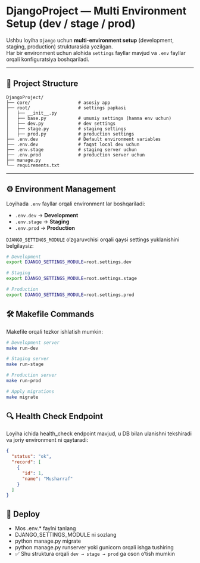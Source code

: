 # DjangoProject — Multi Environment Setup (dev / stage / prod)

Ushbu loyiha `Django` uchun **multi-environment setup** (development, staging, production) strukturasida yozilgan.  
Har bir environment uchun alohida `settings` fayllar mavjud va `.env` fayllar orqali konfiguratsiya boshqariladi.

---

## 📂 Project Structure

```
DjangoProject/
├── core/                  # asosiy app
├── root/                  # settings papkasi
│   ├── __init__.py
│   ├── base.py            # umumiy settings (hamma env uchun)
│   ├── dev.py             # dev settings
│   ├── stage.py           # staging settings
│   ├── prod.py            # production settings
├── .env.dev               # Default environment variables
├── .env.dev               # faqat local dev uchun
├── .env.stage             # staging server uchun
├── .env.prod              # production server uchun
├── manage.py
└── requirements.txt
```

---

## ⚙️ Environment Management

Loyihada `.env` fayllar orqali environment lar boshqariladi:

- `.env.dev` → **Development**
- `.env.stage` → **Staging**
- `.env.prod` → **Production**

`DJANGO_SETTINGS_MODULE` o‘zgaruvchisi orqali qaysi settings yuklanishini belgilaysiz:

```bash
# Development
export DJANGO_SETTINGS_MODULE=root.settings.dev

# Staging
export DJANGO_SETTINGS_MODULE=root.settings.stage

# Production
export DJANGO_SETTINGS_MODULE=root.settings.prod
```

## 🛠️ Makefile Commands

Makefile orqali tezkor ishlatish mumkin:

```bash
# Development server
make run-dev

# Staging server
make run-stage

# Production server
make run-prod

# Apply migrations
make migrate
```

## 🔍 Health Check Endpoint

Loyiha ichida health_check endpoint mavjud, u DB bilan ulanishni tekshiradi va joriy environment ni qaytaradi:

```json
{
  "status": "ok",
  "record": [
    {
      "id": 1,
      "name": "Musharraf"
    }
  ]
}
```

## 🚀 Deploy

- Mos .env.* faylni tanlang
- DJANGO_SETTINGS_MODULE ni sozlang
- python manage.py migrate
- python manage.py runserver yoki gunicorn orqali ishga tushiring
- ✅ Shu struktura orqali `dev → stage → prod` ga oson o‘tish mumkin